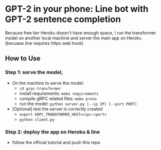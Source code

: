 # GPT-2 in your phone: Line bot with GPT-2 sentence completion

Because free tier Heroku doesn't have enough space, I run the transformer model on another local machine
and server the main app on Heroku (becuase line requires https web hook)

## How to Use

### Step 1: serve the model, 
* On the machine to serve the model:
  * `cd grpc-transformer`
  * install requirements: `make requirements`
  * compile gRPC related files: `make proto`
  * run the model: `python server.py [--ip IP] [--port PORT]` 
* [Optional] test the server is correctly created
  * `export GRPC_TRANSFORMER_HOST=<ip>:<port>`
  * `python client.py`

### Step 2: deploy the app on Heroku & line
* follow the official tutorial and push this repo

